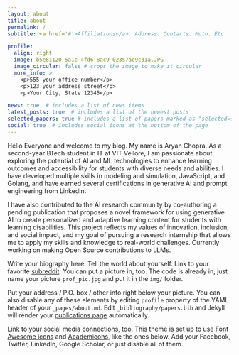 ```yaml
---
layout: about
title: about
permalink: /
subtitle: <a href='#'>Affiliations</a>. Address. Contacts. Moto. Etc.

profile:
  align: right
  image: b5e81120-5a1c-4fd6-8ac9-02357ac9c31a.JPG
  image_circular: false # crops the image to make it circular
  more_info: >
    <p>555 your office number</p>
    <p>123 your address street</p>
    <p>Your City, State 12345</p>

news: true  # includes a list of news items
latest_posts: true  # includes a list of the newest posts
selected_papers: true # includes a list of papers marked as "selected={true}"
social: true  # includes social icons at the bottom of the page
---
```

Hello Everyone and welcome to my blog. My name is Aryan Chopra.
As a second-year BTech student in IT at VIT Vellore, I am passionate about exploring the potential of AI and ML technologies to enhance learning outcomes and accessibility for students with diverse needs and abilities. I have developed multiple skills in modeling and simulation, JavaScript, and Golang, and have earned several certifications in generative AI and prompt engineering from LinkedIn.

I have also contributed to the AI research community by co-authoring a pending publication that proposes a novel framework for using generative AI to create personalized and adaptive learning content for students with learning disabilities. This project reflects my values of innovation, inclusion, and social impact, and my goal of pursuing a research internship that allows me to apply my skills and knowledge to real-world challenges. Currently working on making Open Source contributions to LLMs.

Write your biography here. Tell the world about yourself. Link to your favorite [subreddit](http://reddit.com). You can put a picture in, too. The code is already in, just name your picture `prof_pic.jpg` and put it in the `img/` folder.

Put your address / P.O. box / other info right below your picture. You can also disable any of these elements by editing `profile` property of the YAML header of your `_pages/about.md`. Edit `_bibliography/papers.bib` and Jekyll will render your [publications page](/al-folio/publications/) automatically.

Link to your social media connections, too. This theme is set up to use [Font Awesome icons](http://fortawesome.github.io/Font-Awesome/) and [Academicons](https://jpswalsh.github.io/academicons/), like the ones below. Add your Facebook, Twitter, LinkedIn, Google Scholar, or just disable all of them.
